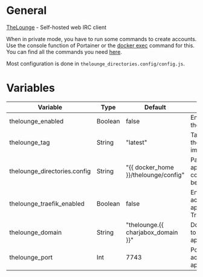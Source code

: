 # General
[TheLounge](https://thelounge.chat/) - Self-hosted web IRC client

When in private mode, you have to run some commands to create accounts. Use the console function of Portainer or the [docker exec](https://docs.docker.com/engine/reference/commandline/exec/) command for this. You can find all the commands you need [here](https://thelounge.chat/docs/users).

Most configuration is done in `thelounge_directories.config/config.js`.


# Variables

| Variable                     | Type    | Default                              | Comment                                          |
|------------------------------|---------|--------------------------------------|--------------------------------------------------|
| thelounge_enabled            | Boolean | false                                | Enable/Disable the application                   |
| thelounge_tag                | String  | "latest"                             | Tag to use for the docker image                  |
| thelounge_directories.config | String  | "{{ docker_home }}/thelounge/config" | Path were application config should be stored    |
| thelounge_traefik_enabled    | Boolean | false                                | Enable/Disable access to application via Traefik |
| thelounge_domain             | String  | "thelounge.{{ charjabox_domain }}"   | Domain used to access the application            |
| thelounge_port               | Int     | 7743                                 | Port used to access the application              |
